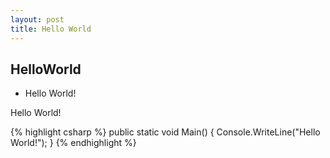 ```yaml
---
layout: post
title: Hello World
---
```


## HelloWorld

* Hello World!

Hello World!

{% highlight csharp %}
	public static void Main()
	{
		Console.WriteLine("Hello World!");
	}
{% endhighlight %}

